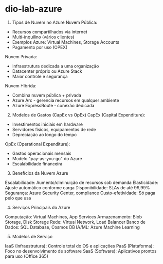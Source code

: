 # dio-lab-azure

1. Tipos de Nuvem no Azure
Nuvem Pública:

* Recursos compartilhados via internet
* Multi-inquilino (vários clientes)
* Exemplos Azure: Virtual Machines, Storage Accounts
* Pagamento por uso (OPEX)

Nuvem Privada:

* Infraestrutura dedicada a uma organização
* Datacenter próprio ou Azure Stack
* Maior controle e segurança

Nuvem Híbrida:

* Combina nuvem pública + privada
* Azure Arc - gerencia recursos em qualquer ambiente
* Azure ExpressRoute - conexão dedicada

2. Modelos de Gastos (CapEx vs OpEx)
CapEx (Capital Expenditure):

* Investimentos iniciais em hardware
* Servidores físicos, equipamentos de rede
* Depreciação ao longo do tempo

OpEx (Operational Expenditure):

* Gastos operacionais mensais
* Modelo "pay-as-you-go" do Azure
* Escalabilidade financeira

3. Benefícios da Nuvem Azure
   
Escalabilidade: Aumento/diminuição de recursos sob demanda
Elasticidade: Ajuste automático conforme carga
Disponibilidade: SLAs de até 99,99%
Segurança: Azure Security Center, compliance
Custo-efetividade: Só paga pelo que usa

4. Serviços Principais do Azure

Computação: Virtual Machines, App Services
Armazenamento: Blob Storage, Disk Storage
Rede: Virtual Network, Load Balancer
Banco de Dados: SQL Database, Cosmos DB
IA/ML: Azure Machine Learning

5. Modelos de Serviço

IaaS (Infraestrutura): Controle total do OS e aplicações
PaaS (Plataforma): Foco no desenvolvimento de software
SaaS (Software): Aplicativos prontos para uso (Office 365)
